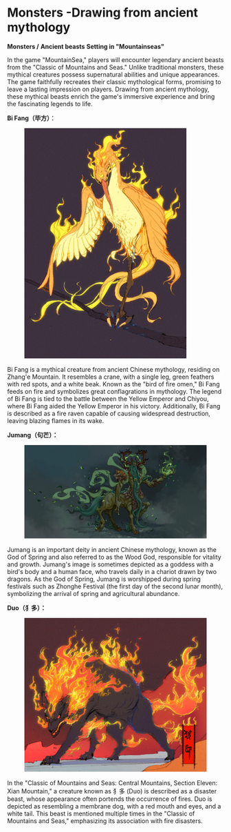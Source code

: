 # Monsters -Drawing from ancient mythology

**Monsters /** **Ancient beasts** **Setting in "Mountainseas"**

In the game "MountainSea," players will encounter legendary ancient beasts from the "Classic of Mountains and Seas." Unlike traditional monsters, these mythical creatures possess supernatural abilities and unique appearances. The game faithfully recreates their classic mythological forms, promising to leave a lasting impression on players. Drawing from ancient mythology, these mythical beasts enrich the game's immersive experience and bring the fascinating legends to life.

**Bi Fang（毕方）**：

<figure><img src="../../.gitbook/assets/image.png" alt=""><figcaption></figcaption></figure>

Bi Fang is a mythical creature from ancient Chinese mythology, residing on Zhang'e Mountain. It resembles a crane, with a single leg, green feathers with red spots, and a white beak. Known as the "bird of fire omen," Bi Fang feeds on fire and symbolizes great conflagrations in mythology. The legend of Bi Fang is tied to the battle between the Yellow Emperor and Chiyou, where Bi Fang aided the Yellow Emperor in his victory. Additionally, Bi Fang is described as a fire raven capable of causing widespread destruction, leaving blazing flames in its wake.



**Jumang（句芒）：**

<figure><img src="../../.gitbook/assets/image (1).png" alt=""><figcaption></figcaption></figure>

Jumang is an important deity in ancient Chinese mythology, known as the God of Spring and also referred to as the Wood God, responsible for vitality and growth. Jumang's image is sometimes depicted as a goddess with a bird's body and a human face, who travels daily in a chariot drawn by two dragons. As the God of Spring, Jumang is worshipped during spring festivals such as Zhonghe Festival (the first day of the second lunar month), symbolizing the arrival of spring and agricultural abundance.



&#x20;**Duo（犭多）：**

<figure><img src="../../.gitbook/assets/image (2).png" alt=""><figcaption></figcaption></figure>

In the "Classic of Mountains and Seas: Central Mountains, Section Eleven: Xian Mountain," a creature known as 犭多 (Duo) is described as a disaster beast, whose appearance often portends the occurrence of fires. Duo is depicted as resembling a membrane dog, with a red mouth and eyes, and a white tail. This beast is mentioned multiple times in the "Classic of Mountains and Seas," emphasizing its association with fire disasters.

